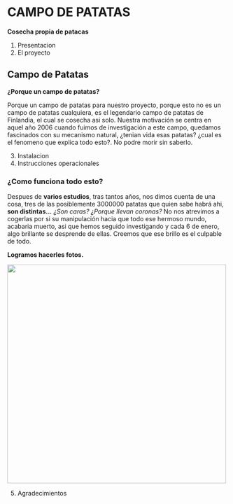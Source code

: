 # CAMPO DE PATATAS

**Cosecha propia de patacas**

1. Presentacion
2. El proyecto

## Campo de Patatas

**¿Porque un campo de patatas?**

Porque un campo de patatas para nuestro proyecto, porque esto no es un campo de patatas cualquiera, es el legendario campo de patatas de Finlandia, el cual se cosecha asi solo. Nuestra motivación se centra en aquel año 2006 cuando fuimos de investigación a este campo, quedamos fascinados con su mecanismo natural, ¿tenian vida esas patatas? ¿cual es el fenomeno que explica todo esto?. 
No podre morir sin saberlo.

3. Instalacion
4. Instrucciones operacionales

### ¿Como funciona todo esto?

Despues de **varios estudios**, tras tantos años, nos dimos cuenta de una cosa, tres de las posiblemente 3000000 patatas que quien sabe habrá ahi, **son distintas...**
*¿Son caras? ¿Porque llevan coronas?*
No nos atrevimos a cogerlas por si su manipulación hacia que todo ese hermoso mundo, acabaria muerto, asi que hemos seguido investigando y cada 6 de enero, algo brillante se desprende de ellas. Creemos que ese brillo es el culpable de todo.

**Logramos hacerles fotos.**

<img src="https://i.pinimg.com/originals/44/04/d3/4404d367de07e356232289714d95b849.jpg" width="500">

5. Agradecimientos